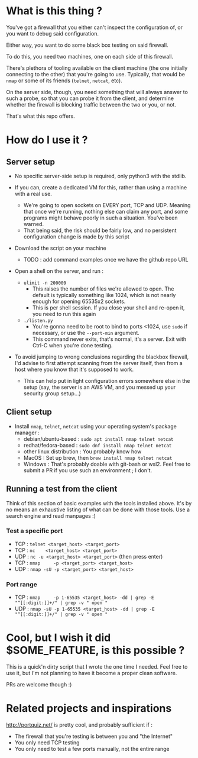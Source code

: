 # What is this thing ?

You've got a firewall that you either can't inspect the configuration of, or you want to debug said configuration.

Either way, you want to do some black box testing on said firewall.

To do this, you need two machines, one on each side of this firewall.

There's plethora of tooling available on the client machine (the one initially connecting to the other) that you're going to use.
Typically, that would be `nmap` or some of its friends (`telnet`, `netcat`, etc).

On the server side, though, you need something that will always answer to such a probe, so that you can probe it from the client, and determine whether the firewall is blocking traffic between the two or you, or not.

That's what this repo offers.

# How do I use it ?

## Server setup

- No specific server-side setup is required, only python3 with the stdlib.
- If you can, create a dedicated VM for this, rather than using a machine with a real use.

  - We're going to open sockets on EVERY port, TCP and UDP. Meaning that once we're running, nothing else can claim any port, and some programs might behave poorly in such a situation. You've been warned.
  - That being said, the risk should be fairly low, and no persistent configuration change is made by this script

- Download the script on your machine
  - TODO : add command examples once we have the github repo URL
- Open a shell on the server, and run :

  - `ulimit -n 200000`
    - This raises the number of files we're allowed to open. The default is typically something like 1024, which is not nearly enough for opening 65535x2 sockets.
    - This is per shell session. If you close your shell and re-open it, you need to run this again
  - `./listen.py`
    - You're gonna need to be root to bind to ports <1024, use `sudo` if necessary, or use the `--port-min` argument.
    - This command never exits, that's normal, it's a server. Exit with Ctrl-C when you're done testing.

- To avoid jumping to wrong conclusions regarding the blackbox firewall, I'd advise to first attempt scanning from the server itself, then from a host where you know that it's supposed to work.
  - This can help put in light configuration errors somewhere else in the setup (say, the server is an AWS VM, and you messed up your security group setup...)

## Client setup

- Install `nmap`, `telnet`, `netcat` using your operating system's package manager :
  - debian/ubuntu-based : `sudo apt install nmap telnet netcat`
  - redhat/fedora-based : `sudo dnf install nmap telnet netcat`
  - other linux distribution : You probably know how
  - MacOS : Set up brew, then `brew install nmap telnet netcat`
  - Windows : That's probably doable with git-bash or wsl2. Feel free to submit a PR if you use such an environment ; I don't.

## Running a test from the client

Think of this section of basic examples with the tools installed above.
It's by no means an exhaustive listing of what can be done with those tools.
Use a search engine and read manpages :)

### Test a specific port

- TCP : `telnet <target_host> <target_port>`
- TCP : `nc    <target_host> <target_port>`
- UDP : `nc -u <target_host> <target_port>` (then press enter)
- TCP : `nmap     -p <target_port> <target_host>`
- UDP : `nmap -sU -p <target_port> <target_host>`

### Port range

- TCP : `nmap     -p 1-65535 <target_host> -dd | grep -E "^[[:digit:]]+/" | grep -v " open "`
- UDP : `nmap -sU -p 1-65535 <target_host> -dd | grep -E "^[[:digit:]]+/" | grep -v " open "`

# Cool, but I wish it did $SOME_FEATURE, is this possible ?

This is a quick'n dirty script that I wrote the one time I needed.
Feel free to use it, but I'm not planning to have it become a proper clean software.

PRs are welcome though :)

# Related projects and inspirations

http://portquiz.net/ is pretty cool, and probably sufficient if :

- The firewall that you're testing is between you and "the Internet"
- You only need TCP testing
- You only need to test a few ports manually, not the entire range
